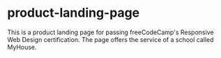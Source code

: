 # product-landing-page
This is a product landing page for passing freeCodeCamp's Responsive Web Design certification. The page offers the service of a school called MyHouse.

